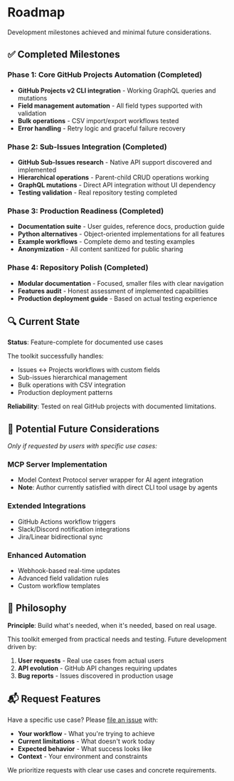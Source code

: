 # Roadmap

Development milestones achieved and minimal future considerations.

## ✅ Completed Milestones

### Phase 1: Core GitHub Projects Automation (Completed)
- **GitHub Projects v2 CLI integration** - Working GraphQL queries and mutations
- **Field management automation** - All field types supported with validation
- **Bulk operations** - CSV import/export workflows tested
- **Error handling** - Retry logic and graceful failure recovery

### Phase 2: Sub-Issues Integration (Completed) 
- **GitHub Sub-Issues research** - Native API support discovered and implemented
- **Hierarchical operations** - Parent-child CRUD operations working
- **GraphQL mutations** - Direct API integration without UI dependency
- **Testing validation** - Real repository testing completed

### Phase 3: Production Readiness (Completed)
- **Documentation suite** - User guides, reference docs, production guide
- **Python alternatives** - Object-oriented implementations for all features
- **Example workflows** - Complete demo and testing examples
- **Anonymization** - All content sanitized for public sharing

### Phase 4: Repository Polish (Completed)
- **Modular documentation** - Focused, smaller files with clear navigation
- **Features audit** - Honest assessment of implemented capabilities
- **Production deployment guide** - Based on actual testing experience

## 🔍 Current State

**Status**: Feature-complete for documented use cases

The toolkit successfully handles:
- Issues ↔ Projects workflows with custom fields
- Sub-issues hierarchical management  
- Bulk operations with CSV integration
- Production deployment patterns

**Reliability**: Tested on real GitHub projects with documented limitations.

## 📝 Potential Future Considerations

*Only if requested by users with specific use cases:*

### MCP Server Implementation
- Model Context Protocol server wrapper for AI agent integration
- **Note**: Author currently satisfied with direct CLI tool usage by agents

### Extended Integrations  
- GitHub Actions workflow triggers
- Slack/Discord notification integrations
- Jira/Linear bidirectional sync

### Enhanced Automation
- Webhook-based real-time updates
- Advanced field validation rules
- Custom workflow templates

## 🎯 Philosophy

**Principle**: Build what's needed, when it's needed, based on real usage.

This toolkit emerged from practical needs and testing. Future development driven by:

1. **User requests** - Real use cases from actual users
2. **API evolution** - GitHub API changes requiring updates  
3. **Bug reports** - Issues discovered in production usage

## 📬 Request Features

Have a specific use case? Please [file an issue](../../issues) with:

- **Your workflow** - What you're trying to achieve
- **Current limitations** - What doesn't work today
- **Expected behavior** - What success looks like
- **Context** - Your environment and constraints

We prioritize requests with clear use cases and concrete requirements.